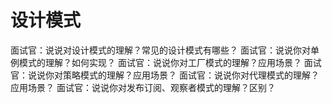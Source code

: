 <!--
 * Author  rhys.zhao
 * Date  2023-01-24 09:53:01
 * LastEditors  rhys.zhao
 * LastEditTime  2023-03-29 15:59:30
 * Description
-->

# 设计模式

面试官：说说对设计模式的理解？常见的设计模式有哪些？
面试官：说说你对单例模式的理解？如何实现？
面试官：说说你对工厂模式的理解？应用场景？
面试官：说说你对策略模式的理解？应用场景？
面试官：说说你对代理模式的理解？应用场景？
面试官：说说你对发布订阅、观察者模式的理解？区别？
